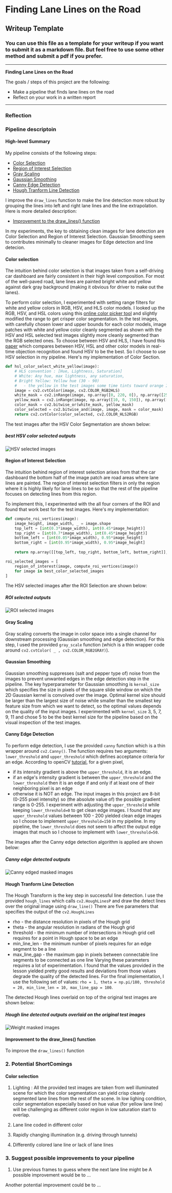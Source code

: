 # **Finding Lane Lines on the Road** 

## Writeup Template

### You can use this file as a template for your writeup if you want to submit it as a markdown file. But feel free to use some other method and submit a pdf if you prefer.

---

**Finding Lane Lines on the Road**

The goals / steps of this project are the following:
* Make a pipeline that finds lane lines on the road
* Reflect on your work in a written report


[//]: # (Image References)

[image1]: ./examples/grayscale.jpg "Grayscale"
[RGBSelected]: ./report_images/RGB_select.png "RGB selected images"
[HSVSelected]: ./report_images/HSV_select.png "HSV selected images"
[HSLSelected]: ./report_images/HLS_select.png "HSL selected images"
[ROISelected]: ./report_images/ROI_select.png "ROI selected images"
[EdgeMasked]: ./report_images/Canny_masked.png "Canny edge masked images"
[WeightedMasked]: ./report_images/hough_line_masked.png "Hough line detected images"
[ImprovedDrawLineMasked]: ./report_images/improved_draw_line_masked.png "Hough line images after improved draw line"

---

### Reflection 

### Pipeline descriptoin
#### High-level Summary ####
My pipeline consists of the following steps:
- [Color Selection](#color-selection)
- [Region of Interest Selection](#region-of-interest-selection)
- [Gray Scaling](#gray-scaling)
- [Gaussian Smoothing](#gaussian-smoothing)
- [Canny Edge Detection](#canny-edge-detection)
- [Hough Tranform Line Detection](#hough-transform-line-detection)

I improve the `draw_lines` function to make the line detection more robust by grouping the lines into left and right lane lines and the line extrapolation. Here is more detailed description: 
- [Improvement to the draw_lines() function](#improvement-to-the-draw_lines()-function)

In my experiments, the key to obtaining clean images for lane detection are Color Selection and Region of Interest Selection. Gaussian Smoothing seem to contributes minimally to cleaner images for Edge detection and line detecion. 

#### Color selection ####
The intuition behind color selection is that images taken from a self-driving car dashboard are fairly consistent in their high level composition. For most of the well-paved road, lane lines are painted bright white and yellow against dark gray background (making it obvious for driver to make out the lanes). 

To perform color selection, I experimented with setting range filters for white and yellow colors in RGB, HSV, and HLS color models. I looked up the RGB, HSV, and HSL colors using this [online color picker tool](http://colorizer.org/) and slightly modified the range to get crisper color segmentation. In the test images, with carefully chosen lower and upper bounds for each color models, image patches with white and yellow color cleanly segmented as shown with the HSV and HSL selected test images slightly more cleanly segmented than the RGB selected ones. To choose between HSV and HLS, I have found this [paper](http://revistas.ua.pt/index.php/revdeti/article/viewFile/2092/1964) which compares between HSV, HSL and other color models in real-time objection recognition and found HSV to be the best. So I choose to use HSV selection in my pipeline. Here's my implementation of Color Section. 

```python
def hsl_color_select_white_yellow(image):
    # HLS convention : [Hue, Lightness, Saturation]
    # White: Any hue, max lightness, any saturation, 
    # Bright Yellow: Yellow hue (30 - 90)
    #   - the yellow in the test images some time tints toward orange I change the lower bound to 10
    image = cv2.cvtColor(image, cv2.COLOR_RGB2HLS)
    white_mask = cv2.inRange(image, np.array([0, 220, 0]), np.array([255, 255, 255]))
    yellow_mask = cv2.inRange(image, np.array([10, 0, 150]), np.array([90, 240, 240]))
    color_mask = cv2.bitwise_or(white_mask, yellow_mask)
    color_selected = cv2.bitwise_and(image, image, mask = color_mask)
    return cv2.cvtColor(color_selected, cv2.COLOR_HLS2RGB)
```
The test images after the HSV Color Segmentation are shown below: 
##### best HSV color selected outputs #####
![HSV selected images][HSVSelected]

#### Region of Interest Selection ####
The intuition behind region of interest selection arises from that the car dashboard the bottom half of the image patch are road areas where lane lines are painted. The region of interest selection filters in only the region where it is highly likely for lane lines to be so that the rest of the pipeline focuses on detecting lines from this region.

To implement this, I experimented with the all four corners of the ROI and found that work best for the test images. Here's my implementation: 

```python
def compute_roi_vertices(image):    
    image_height, image_width, _ = image.shape
    top_left = [int(0.3*image_width), int(0.45*image_height)]
    top_right = [int(0.7*image_width), int(0.45*image_height)]
    bottom_left = [int(0.05*image_width), 0.95*image_height]
    bottom_right = [int(0.95*image_width), 0.95*image_height]
    
    return np.array([[top_left, top_right, bottom_left, bottom_right]], dtype=np.int32)

roi_selected_images = [
    region_of_interest(image, compute_roi_vertices(image))
    for image in best_color_selected_images
]
```
The HSV selected images after the ROI Selection are shown below:
##### ROI selected outputs #####
![ROI selected images][ROISelected]

#### Gray Scaling ####
Gray scaling converts the image in color space into a single channel for downstream processing (Gaussian smoothing and edge detection). For this step, I used the provided `gray_scale` function (which is a thin wrapper code around `cv2.cvtColor( _ , cv2.COLOR_RGB2GRAY)`). 

#### Gaussian Smoothing ####
Gaussian smoothing suppresses (salt and pepper type of) noise from the images to prevent unwanted edges in the edge detection step in the pipeline. The key hyperparameter for Gaussian smoothing is `kernal_size` which specifies the size in pixels of the square slide window on which the 2D Gaussian kernel is convolved over the image. Optimal kernel size should be larger than the largest size of noise while smaller than the smallest key feature size from which we want to detect, so the optimal values depends on the quality of the input images. I experimented with `kernel_size` 3, 5, 7, 9, 11 and chose 5 to be the best kernel size for the pipeline based on the visual inspection of the test images. 

#### Canny Edge Detection ####
To perform edge detection, I use the provided `canny` function which is a thin wrapper around `cv2.Canny()`. The function requires two arguments: `lower_threshold` and `upper_threshold` which defines acceptance criteria for an edge. According to openCV [tutorial](http://docs.opencv.org/2.4/doc/tutorials/imgproc/imgtrans/canny_detector/canny_detector.html), for a given pixel, 
* if its intensity gradient is above the `upper_threshold`, it is an edge. 
* if an edge's intensity gradient is between the `upper_threshold` and the `lower_threshold` then it is an edge if and only if at least one of their neighboring pixel is an edge
* otherwise it is NOT an edge.
The input images in this project are 8-bit (0-255 pixel intensity) so (the absolute value of) the possible gradient range is 0-255. I experiment with adjusting the `upper_threshold` while keeping `lower_threshold=0` to get clean edge images. I found that any `upper_threshold` values between 100 - 200 yielded clean edge images so I choose to implement `upper_threshold=150` in my pipeline. In my pipeline, the `lower_threshold` does not seem to affect the output edge images that much so I choose to implement with `lower_threshold=50`.

The images after the Canny edge detection algorithm is applied are shown below:
##### Canny edge detected outputs #####
![Canny edged masked images][EdgeMasked]

#### Hough Tranform Line Detection ####
The Hough Transform is the key step in successful line detection. I use the provided `hough_lines` which calls `cv2.HoughLinesP` and draw the detect lines over the original image using `draw_line()` There are five parameters that specifies the output of the `cv2.HoughLines`
* rho - the distance resolution in pixels of the Hough grid
* theta - the angular resolution in radians of the Hough grid
* threshold - the minimum number of intersections in Hough grid cell requires for a point in Hough space to be an edge
* min_line_len - the minimum number of pixels requires for an edge segment to be a line
* max_line_gap - the maximum gap in pixels between connectable line segments to be connected as one line
Varying these parameters requires a lot of experimentation. I found that the values provided in the lesson yielded pretty good results and deviations from those values degrade the quality of the detected lines. For the final implementation, I use the following set of values: 
`rho = 1, theta = np.pi/180, threshold = 20, min_line_len = 10, max_line_gap = 100`. 

The detected Hough lines overlaid on top of the original test images are shown below:
##### Hough line detected outputs overlaid on the original test images #####
![Weight masked images][WeightedMasked]

#### Improvement to the draw_lines() function ####
To improve the `draw_lines()` function

### 2. Potential ShortComings

#### Color selection
1. Lighting : All the provided test images are taken from well illuminated scene for which the color segmentation can yield crisp cleanly segmented lane lines from the rest of the scene. In low lighing condition, color segmentation especially based on hue value (for yellow lane line) will be challenging as different color region in low saturation start to overlap. 

2. Lane line coded in different color

3. Rapidly changing illumination (e.g. driving through tunnels)

4. Differently colored lane line or lack of lane lines


### 3. Suggest possible improvements to your pipeline
1. Use previous frames to guess where the next lane line might be
A possible improvement would be to ...

Another potential improvement could be to ...
